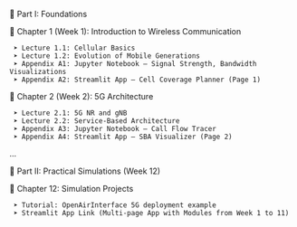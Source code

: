📘 Part I: Foundations

  📗 Chapter 1 (Week 1): Introduction to Wireless Communication
  
     ➤ Lecture 1.1: Cellular Basics
     ➤ Lecture 1.2: Evolution of Mobile Generations
     ➤ Appendix A1: Jupyter Notebook – Signal Strength, Bandwidth Visualizations
     ➤ Appendix A2: Streamlit App – Cell Coverage Planner (Page 1)

  📗 Chapter 2 (Week 2): 5G Architecture
  
     ➤ Lecture 2.1: 5G NR and gNB
     ➤ Lecture 2.2: Service-Based Architecture
     ➤ Appendix A3: Jupyter Notebook – Call Flow Tracer
     ➤ Appendix A4: Streamlit App – SBA Visualizer (Page 2)

  ...

📘 Part II: Practical Simulations (Week 12)

  📗 Chapter 12: Simulation Projects
  
     ➤ Tutorial: OpenAirInterface 5G deployment example
     ➤ Streamlit App Link (Multi-page App with Modules from Week 1 to 11)
